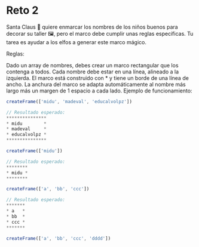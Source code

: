 # Reto 2

Santa Claus 🎅 quiere enmarcar los nombres de los niños buenos para decorar su taller 🖼️, pero el marco debe cumplir unas reglas específicas. Tu tarea es ayudar a los elfos a generar este marco mágico.

Reglas:

Dado un array de nombres, debes crear un marco rectangular que los contenga a todos.
Cada nombre debe estar en una línea, alineado a la izquierda.
El marco está construido con \* y tiene un borde de una línea de ancho.
La anchura del marco se adapta automáticamente al nombre más largo más un margen de 1 espacio a cada lado.
Ejemplo de funcionamiento:

```js
createFrame(['midu', 'madeval', 'educalvolpz'])

// Resultado esperado:
***************
* midu        *
* madeval     *
* educalvolpz *
***************

createFrame(['midu'])

// Resultado esperado:
********
* midu *
********

createFrame(['a', 'bb', 'ccc'])

// Resultado esperado:
*******
* a   *
* bb  *
* ccc *
*******

createFrame(['a', 'bb', 'ccc', 'dddd'])
```
